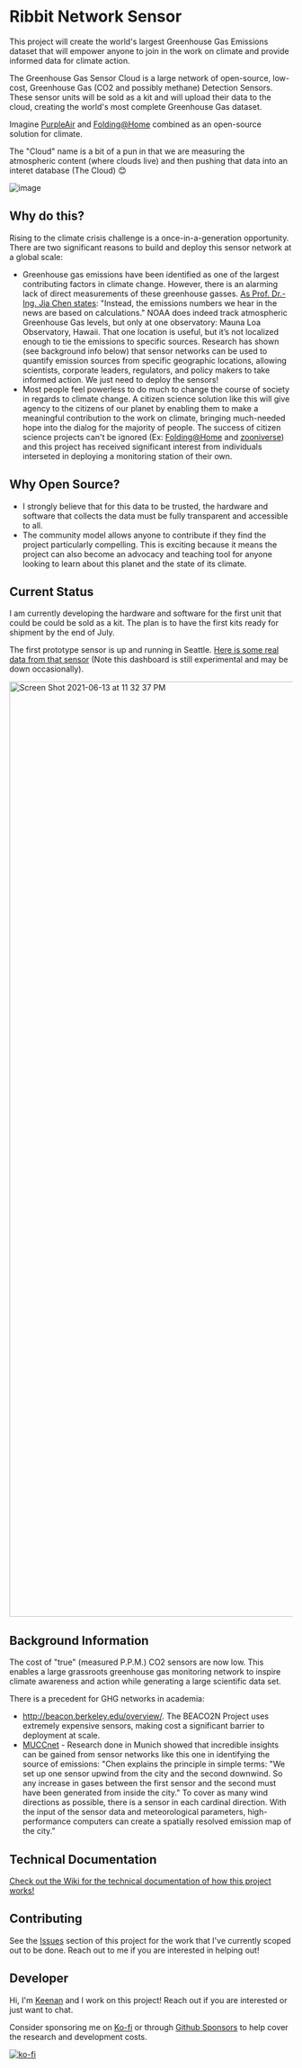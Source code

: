 # Ribbit Network Sensor

This project will create the world's largest Greenhouse Gas Emissions dataset that will empower anyone to join in the work on climate and provide informed data for climate action.

The Greenhouse Gas Sensor Cloud is a large network of open-source, low-cost, Greenhouse Gas (CO2 and possibly methane) Detection Sensors. These sensor units will be sold as a kit and will upload their data to the cloud, creating the world's most complete Greenhouse Gas dataset.

Imagine [PurpleAir](https://www.purpleair.com/map?q=purpleair.com#11/47.6356/-122.3605) and [Folding@Home](https://foldingathome.org/) combined as an open-source solution for climate.

The "Cloud" name is a bit of a pun in that we are measuring the atmospheric content (where clouds live) and then pushing that data into an interet database (The Cloud) 😊

![image](https://user-images.githubusercontent.com/2559382/123665617-4df42900-d7ed-11eb-8a35-a12d5e7968e9.png)


## Why do this?
Rising to the climate crisis challenge is a once-in-a-generation opportunity. There are two significant reasons to build and deploy this sensor network at a global scale:
- Greenhouse gas emissions have been identified as one of the largest contributing factors in climate change. However, there is an alarming lack of direct measurements of these greenhouse gasses. [As Prof. Dr.-Ing. Jia Chen states](https://www.eurekalert.org/pub_releases/2021-03/tuom-usn030821.php): "Instead, the emissions numbers we hear in the news are based on calculations." NOAA does indeed track atmospheric Greenhouse Gas levels, but only at one observatory: Mauna Loa Observatory, Hawaii. That one location is useful, but it’s not localized enough to tie the emissions to specific sources. Research has shown (see background info below) that sensor networks can be used to quantify emission sources from specific geographic locations, allowing scientists, corporate leaders, regulators, and policy makers to take informed action. We just need to deploy the sensors!
- Most people feel powerless to do much to change the course of society in regards to climate change. A citizen science solution like this will give agency to the citizens of our planet by enabling them to make a meaningful contribution to the work on climate, bringing much-needed hope into the dialog for the majority of people. The success of citizen science projects can't be ignored (Ex: [Folding@Home](https://test.foldingathome.org/2021/01/05/2020-in-review-and-happy-new-year-2021/?lng=en-US) and [zooniverse](https://www.zooniverse.org/)) and this project has received significant interest from individuals interseted in deploying a monitoring station of their own.

## Why Open Source?
- I strongly believe that for this data to be trusted, the hardware and software that collects the data must be fully transparent and accessible to all.
- The community model allows anyone to contribute if they find the project particularly compelling. This is exciting because it means the project can also become an advocacy and teaching tool for anyone looking to learn about this planet and the state of its climate.

## Current Status
I am currently developing the hardware and software for the first unit that could be could be sold as a kit. The plan is to have the first kits ready for shipment by the end of July.

The first prototype sensor is up and running in Seattle. [Here is some real data from that sensor](https://ghg-cloud.herokuapp.com/) (Note this dashboard is still experimental and may be down occasionally).

<img width="1662" alt="Screen Shot 2021-06-13 at 11 32 37 PM" src="https://user-images.githubusercontent.com/2559382/122121159-25793180-cde0-11eb-84c9-84f402b7a814.png">

## Background Information
The cost of "true" (measured P.P.M.) CO2 sensors are now low. This enables a large grassroots greenhouse gas monitoring network to inspire climate awareness and action while generating a large scientific data set.

There is a precedent for GHG networks in academia: 
- http://beacon.berkeley.edu/overview/. The BEACO2N Project uses extremely expensive sensors, making cost a significant barrier to deployment at scale.
- [MUCCnet](https://www.eurekalert.org/pub_releases/2021-03/tuom-usn030821.php) - Research done in Munich showed that incredible insights can be gained from sensor networks like this one in identifying the source of emissions: "Chen explains the principle in simple terms: "We set up one sensor upwind from the city and the second downwind. So any increase in gases between the first sensor and the second must have been generated from inside the city." To cover as many wind directions as possible, there is a sensor in each cardinal direction. With the input of the sensor data and meteorological parameters, high-performance computers can create a spatially resolved emission map of the city."

## Technical Documentation
[Check out the Wiki for the technical documentation of how this project works!](https://github.com/keenanjohnson/ghg-gas-cloud/wiki)

## Contributing
See the [Issues](https://github.com/keenanjohnson/ghg-gas-cloud/issues) section of this project for the work that I've currently scoped out to be done. Reach out to me if you are interested in helping out!

## Developer
Hi, I'm [Keenan](https://www.keenanjohnson.com/) and I work on this project! Reach out if you are interested or just want to chat.

Consider sponsoring me on [Ko-fi](https://ko-fi.com/W7W14VTU8) or through [Github Sponsors](https://github.com/sponsors/keenanjohnson) to help cover the research and development costs.

[![ko-fi](https://ko-fi.com/img/githubbutton_sm.svg)](https://ko-fi.com/W7W14VTU8)
